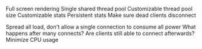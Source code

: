 Full screen rendering
Single shared thread pool
Customizable thread pool size
Customizable stats
Persistent stats
Make sure dead clients disconnect

Spread all load, don't allow a single connection to consume all power
What happens after many connects? Are clients still able to connect afterwards?
Minimize CPU usage
